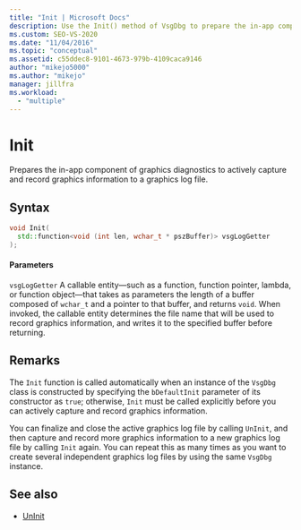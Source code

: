 ```yaml
---
title: "Init | Microsoft Docs"
description: Use the Init() method of VsgDbg to prepare the in-app component of graphics diagnostics to log graphics information.
ms.custom: SEO-VS-2020
ms.date: "11/04/2016"
ms.topic: "conceptual"
ms.assetid: c55ddec8-9101-4673-979b-4109caca9146
author: "mikejo5000"
ms.author: "mikejo"
manager: jillfra
ms.workload:
  - "multiple"
---
```

# Init
Prepares the in-app component of graphics diagnostics to actively capture and record graphics information to a graphics log file.

## Syntax

```C++
void Init(
  std::function<void (int len, wchar_t * pszBuffer)> vsgLogGetter
);
```

#### Parameters
 `vsgLogGetter`
 A callable entity—such as a function, function pointer, lambda, or function object—that takes as parameters the length of a buffer composed of `wchar_t` and a pointer to that buffer, and returns `void`. When invoked, the callable entity determines the file name that will be used to record graphics information, and writes it to the specified buffer before returning.

## Remarks
 The `Init` function is called automatically when an instance of the `VsgDbg` class is constructed by specifying the `bDefaultInit` parameter of its constructor as `true`; otherwise, `Init` must be called explicitly before you can actively capture and record graphics information.

 You can finalize and close the active graphics log file by calling `UnInit`, and then capture and record more graphics information to a new graphics log file by calling `Init` again. You can repeat this as many times as you want to create several independent graphics log files by using the same `VsgDbg` instance.

## See also
- [UnInit](init.md)